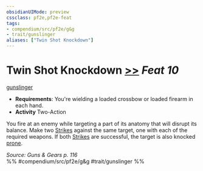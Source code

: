 ```yaml
---
obsidianUIMode: preview
cssclass: pf2e,pf2e-feat
tags:
- compendium/src/pf2e/g&g
- trait/gunslinger
aliases: ["Twin Shot Knockdown"]
---
```

# Twin Shot Knockdown  [>>](rules/core-rulebook/chapter-9-playing-the-game.md#Actions "Two-Action") *Feat 10*  
[gunslinger](rules/traits/gunslinger-g-g.md "Gunslinger Class Trait")  

- **Requirements**: You're wielding a loaded crossbow or loaded firearm in each hand.
- **Activity** Two-Action

You fire at an enemy while targeting a part of its anatomy that will disrupt its balance. Make two [Strikes](rules/actions/strike.md) against the same target, one with each of the required weapons. If both [Strikes](rules/actions/strike.md) are successful, the target is also knocked [prone](rules/conditions.md#Prone).

*Source: Guns & Gears p. 116*  
%% #compendium/src/pf2e/g&g #trait/gunslinger %%